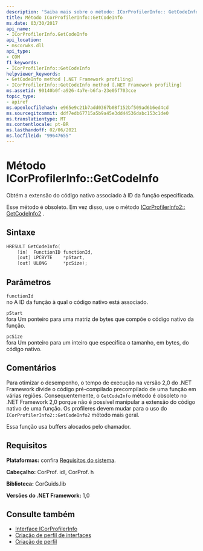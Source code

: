 ```yaml
---
description: 'Saiba mais sobre o método: ICorProfilerInfo:: GetCodeInfo'
title: Método ICorProfilerInfo::GetCodeInfo
ms.date: 03/30/2017
api_name:
- ICorProfilerInfo.GetCodeInfo
api_location:
- mscorwks.dll
api_type:
- COM
f1_keywords:
- ICorProfilerInfo::GetCodeInfo
helpviewer_keywords:
- GetCodeInfo method [.NET Framework profiling]
- ICorProfilerInfo::GetCodeInfo method [.NET Framework profiling]
ms.assetid: 90140b0f-a926-4a7e-b6fa-23e05f703cce
topic_type:
- apiref
ms.openlocfilehash: e965e9c21b7add0367b08f152bf509ad6b6ed4cd
ms.sourcegitcommit: ddf7edb67715a5b9a45e3dd44536dabc153c1de0
ms.translationtype: MT
ms.contentlocale: pt-BR
ms.lasthandoff: 02/06/2021
ms.locfileid: "99647655"
---
```

# <a name="icorprofilerinfogetcodeinfo-method"></a>Método ICorProfilerInfo::GetCodeInfo

Obtém a extensão do código nativo associado à ID da função especificada.  
  
 Esse método é obsoleto. Em vez disso, use o método [ICorProfilerInfo2:: GetCodeInfo2](icorprofilerinfo2-getcodeinfo2-method.md) .  
  
## <a name="syntax"></a>Sintaxe  
  
```cpp  
HRESULT GetCodeInfo(  
    [in]  FunctionID functionId,  
    [out] LPCBYTE    *pStart,  
    [out] ULONG      *pcSize);  
```  
  
## <a name="parameters"></a>Parâmetros  

 `functionId`  
 no A ID da função à qual o código nativo está associado.  
  
 `pStart`  
 fora Um ponteiro para uma matriz de bytes que compõe o código nativo da função.  
  
 `pcSize`  
 fora Um ponteiro para um inteiro que especifica o tamanho, em bytes, do código nativo.  
  
## <a name="remarks"></a>Comentários  

 Para otimizar o desempenho, o tempo de execução na versão 2,0 do .NET Framework divide o código pré-compilado precompilado de uma função em várias regiões. Consequentemente, o `GetCodeInfo` método é obsoleto no .NET Framework 2,0 porque não é possível manipular a extensão do código nativo de uma função. Os profileres devem mudar para o uso do `ICorProfilerInfo2::GetCodeInfo2` método mais geral.  
  
 Essa função usa buffers alocados pelo chamador.  
  
## <a name="requirements"></a>Requisitos  

 **Plataformas:** confira [Requisitos do sistema](../../get-started/system-requirements.md).  
  
 **Cabeçalho:** CorProf. idl, CorProf. h  
  
 **Biblioteca:** CorGuids.lib  
  
 **Versões do .NET Framework:** 1,0  
  
## <a name="see-also"></a>Consulte também

- [Interface ICorProfilerInfo](icorprofilerinfo-interface.md)
- [Criação de perfil de interfaces](profiling-interfaces.md)
- [Criação de perfil](index.md)
